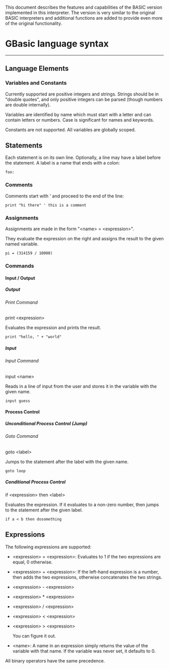 This document describes the features and capabilities of the BASIC version
implemented in this interpreter. The version is very similar to the original 
BASIC interpreters and additional functions are added to provide even more of
the original functionality. 

# GBasic language syntax
---------------------
 
## Language Elements

### Variables and Constants
Currently supported are positive integers and strings. Strings should be in 
"double quotes", and only positive integers can be parsed (though numbers 
are double internally).

Variables are identified by name which must start with a letter and can
contain letters or numbers. Case is significant for names and keywords.

Constants are not supported. All variables are globally scoped.

## Statements
Each statement is on its own line. Optionally, a line may have a label before
the statement. A label is a name that ends with a colon:

    foo:

### Comments
Comments start with ' and proceed to the end of the line:

    print "hi there" ' this is a comment

### Assignments

Assignments are made in the form "\<name\> = \<expression\>".

They evaluate the expression on the right and assigns the 
result to the given named variable. 
    
    pi = (314159 / 10000)

### Commands

#### Input / Output

##### Output

###### Print Command    
print \<expression\>

Evaluates the expression and prints the result.

    print "hello, " + "world"

##### Input

###### Input Command
input \<name\>

Reads in a line of input from the user and stores it in the variable with 
the given name.
    
    input guess

#### Process Control

##### Unconditional Process Control (Jump)

###### Goto Command
goto \<label\>

Jumps to the statement after the label with the given name.

    goto loop

##### Conditional Process Control

if \<expression\> then \<label\>

Evaluates the expression. If it evaluates to a non-zero number, then
jumps to the statement after the given label.

    if a < b then dosomething

## Expressions
The following expressions are supported:

* \<expression\> = \<expression\>:
    Evaluates to 1 if the two expressions are equal, 0 otherwise.

* \<expression\> + \<expression\>:
    If the left-hand expression is a number, then adds the two expressions,
    otherwise concatenates the two strings.

* \<expression\> - \<expression\>

* \<expression\> * \<expression\>

* \<expression\> / \<expression\>

* \<expression\> < \<expression\>

* \<expression\> > \<expression\>

    You can figure it out.

* \<name\>:
    A name in an expression simply returns the value of the variable with
    that name. If the variable was never set, it defaults to 0.

All binary operators have the same precedence.
